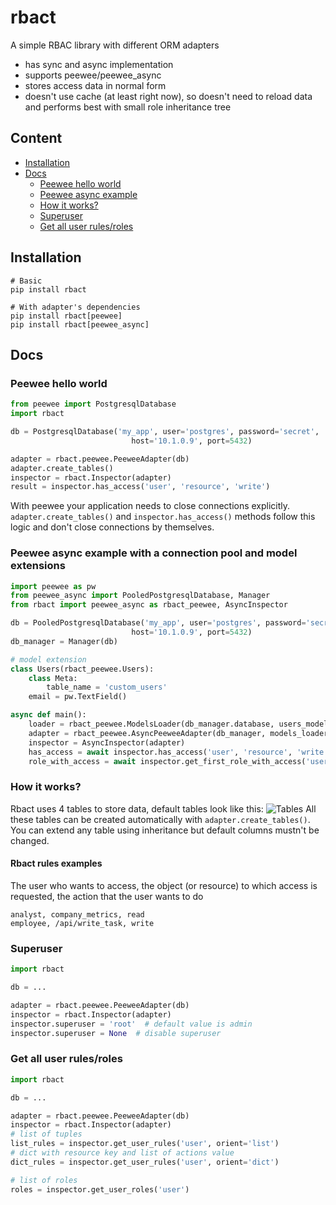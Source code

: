 rbact
=======
A simple RBAC library with different ORM adapters
* has sync and async implementation
* supports peewee/peewee_async
* stores access data in normal form
* doesn't use cache (at least right now), so doesn't need to reload data and performs best with small role inheritance tree

## Content

- [Installation](#installation)
- [Docs](#docs)
  - [Peewee hello world](#peewee-hello-world)
  - [Peewee async example](#peewee-async-example-with-a-connection-pool-and-model-extensions)
  - [How it works?](#how-it-works)
  - [Superuser](#superuser)
  - [Get all user rules/roles](#get-all-user-rulesroles)

## Installation
```
# Basic
pip install rbact

# With adapter's dependencies
pip install rbact[peewee]
pip install rbact[peewee_async]
```

## Docs
### Peewee hello world 
```python
from peewee import PostgresqlDatabase
import rbact

db = PostgresqlDatabase('my_app', user='postgres', password='secret',
                           host='10.1.0.9', port=5432)

adapter = rbact.peewee.PeeweeAdapter(db)
adapter.create_tables()
inspector = rbact.Inspector(adapter)
result = inspector.has_access('user', 'resource', 'write')
```
With peewee your application needs to close connections explicitly. `adapter.create_tables()` and `inspector.has_access()` methods follow this logic and don't close connections by themselves.

### Peewee async example with a connection pool and model extensions
```python
import peewee as pw
from peewee_async import PooledPostgresqlDatabase, Manager
from rbact import peewee_async as rbact_peewee, AsyncInspector

db = PooledPostgresqlDatabase('my_app', user='postgres', password='secret',
                           host='10.1.0.9', port=5432)
db_manager = Manager(db)

# model extension
class Users(rbact_peewee.Users):
    class Meta:
        table_name = 'custom_users'
    email = pw.TextField()

async def main():
    loader = rbact_peewee.ModelsLoader(db_manager.database, users_model=Users)
    adapter = rbact_peewee.AsyncPeeweeAdapter(db_manager, models_loader=loader)
    inspector = AsyncInspector(adapter)
    has_access = await inspector.has_access('user', 'resource', 'write')
    role_with_access = await inspector.get_first_role_with_access('user', 'resource', 'read')
```

### How it works?
Rbact uses 4 tables to store data, default tables look like this:
![Tables](./images/rbact_tables.png)
All these tables can be created automatically with `adapter.create_tables()`. You can extend any table using inheritance but default columns mustn't be changed.

#### Rbact rules examples
The user who wants to access, the object (or resource) to which access is requested, the action that the user wants to do
```
analyst, company_metrics, read
employee, /api/write_task, write 
```

### Superuser
```python
import rbact

db = ...

adapter = rbact.peewee.PeeweeAdapter(db)
inspector = rbact.Inspector(adapter)
inspector.superuser = 'root'  # default value is admin
inspector.superuser = None  # disable superuser
```

### Get all user rules/roles
```python
import rbact

db = ...

adapter = rbact.peewee.PeeweeAdapter(db)
inspector = rbact.Inspector(adapter)
# list of tuples
list_rules = inspector.get_user_rules('user', orient='list')
# dict with resource key and list of actions value
dict_rules = inspector.get_user_rules('user', orient='dict')

# list of roles
roles = inspector.get_user_roles('user')
```

